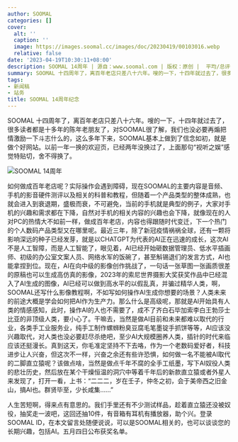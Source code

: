 ```yaml
---
author: SOOMAL
categories: []
cover:
  alt: ''
  caption: ''
  image: https://images.soomal.cc/images/doc/20230419/00103016.webp
  relative: false
date: '2023-04-19T10:30:11+08:00'
description: SOOMAL 14周年 | 源自：www.soomal.com | 版权：原创 |  平均/总评分：09.73/292
summary: SOOMAL 十四周年了，离百年老店只差八十六年。嗖的一下，十四年就过去了，很多读者都是十多年的陈年老朋友了，对SOOMAL很了解，我们也没必要再煽把情激励一下斗志什么的。那么聊聊如何做成百年老店？
tags:
- 新闻稿
- 站务
title: SOOMAL 14周年纪念
---
```


SOOMAL 十四周年了，离百年老店只差八十六年。嗖的一下，十四年就过去了，很多读者都是十多年的陈年老朋友了，对SOOMAL很了解，我们也没必要再煽把情激励一下斗志什么的，这么多年下来，SOOMAL基本上做到了信念如初，就是做个好网站。以前一年一换的欢迎页，已经两年没换过了，上面那句“视听之娱”感觉特贴切，舍不得换了。

![SOOMAL 14周年](https://images.soomal.cc/images/doc/20230419/00103016.webp)




如何做成百年老店呢？实际操作会遇到障碍，现在SOOMAL的主要内容是音频、手机的影音硬件测评以及相关的科普和教程，但随着一个产品类型的整体成熟，也就会进入到衰退期，盛极而衰，不可避免，当前的手机就是典型的例子，大家对手机的兴趣和需求都在下降，自然对手机的相关内容的兴趣也会下降，就像现在的人对PC的热情大不如前一样，做成百年老店，内容也得跟随时代变迁，下一个热门的个人数码产品类型又在哪里呢。最近三年，除了新冠疫情祸祸全球，还有一颗将影响深远的种子已经发芽，就是以CHATGPT为代表的AI正在迅速的成长，这次AI不是人工智障，而是人工智能了，眼见着，AI已经开始砸数据管理员、低水平插画师、初级的办公室文案人员、网络水军的饭碗了，甚至斛锡退们的发言方式，AI也能拿捏到位。现在，AI在向中级的影像创作挑战了，一句话一张草图一张画质很差的原稿也可以生成高仿真的影像，2023年的索尼世界摄影大奖获奖作品中已经混入了AI生成的图像，AI已经可以做到高水平的以假乱真，并骗过精华人类，啊，SOOMAL还写什么影像教程啊，不如写如何操作AI生成你想要的场景？人类未来的前途大概是学会如何把AI作为生产力。那么什么是高级呢，那就是AI开始具有人类的情感感知，此时，操作AI的人也不需要了，成不了齐白石毕加索李白王勃莎士比亚的非顶级人类，要小心了。干嘛去，当然是做AI目前和未来都难以取代的行业，各类手工业服务业，纯手工制作螺蛳粉臭豆腐毛笔墨锭手抓饼等等，AI应该没兴趣取代，对人类也没必要赶尽杀绝吧，至少AI大规模圈养人类，插针的时代来临应该还挺漫长。真到这天，你毛准定坚持不下去咯，作为一个老数码爱好者，科技进步让人兴奋，但这次不一样，兴奋之余还有些许恐惧，如何做一名不能被AI取代的二脚直立猿呢？该做点啥，当然是做点千年不腐的全手工纸墨，写下AI奴役人类的悲壮历史，然后放在某个干燥恒温的洞穴中等着千年后的新款直立猿或者外星人来发现了，打开一看，上书：“二二二，岁在壬子，仲冬之初，会于美帝西之旧金山，搞AI也。群贤毕至，少长咸集……”

人生苦短啊，得来点有意思的。我们手里还有不少测试样品，趁着直立猿还没被奴役，抽奖走一波吧，这回还抽10件，有音箱有耳机有播放器，助个兴。登录SOOMAL ID，在本文留言处随便说说，可以是SOOMAL相关的，也可以谈谈您的长期兴趣，包括AI。五月四日公布获奖名单。